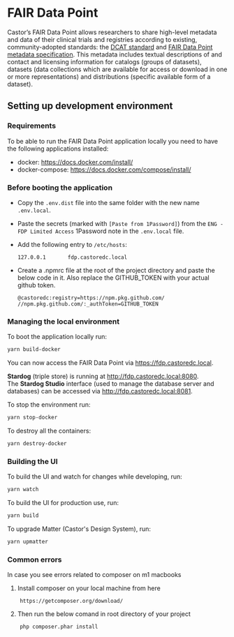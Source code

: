 # FAIR Data Point

Castor’s FAIR Data Point allows researchers to share high-level metadata and data of their clinical trials and
registries according to existing, community-adopted standards: the [DCAT standard](https://www.w3.org/TR/vocab-dcat-2/) and [FAIR Data Point metadata
specification](https://github.com/FAIRDataTeam/FAIRDataPoint-Spec). This metadata includes textual descriptions of and contact and licensing information for catalogs (groups
of datasets), datasets (data collections which are available for access or download in one or more representations) and
distributions (specific available form of a dataset). 


## Setting up development environment

### Requirements

To be able to run the FAIR Data Point application locally you need to have the following applications installed:

- docker: <https://docs.docker.com/install/>
- docker-compose: <https://docs.docker.com/compose/install/>

### Before booting the application

- Copy the `.env.dist` file into the same folder with the new name `.env.local`. 
- Paste the secrets (marked with `[Paste from 1Password]`) from the `ENG - FDP Limited Access` 1Password note in the `.env.local` file.


- Add the following entry to `/etc/hosts`:
    ```
    127.0.0.1       fdp.castoredc.local
    ```
- Create a .npmrc file at the root of the project directory and paste the below code in it.
  Also replace the GITHUB_TOKEN with your actual github token.

    ```
    @castoredc:registry=https://npm.pkg.github.com/
    //npm.pkg.github.com/:_authToken=GITHUB_TOKEN
    ```

### Managing the local environment
To boot the application locally run:

```bash
yarn build-docker
```

You can now access the FAIR Data Point via <https://fdp.castoredc.local>.

**Stardog** (triple store) is running at <http://fdp.castoredc.local:8080>.\
The **Stardog Studio** interface (used to manage the database server and databases) can be accessed 
via <http://fdp.castoredc.local:8081>.

To stop the environment run:

```bash
yarn stop-docker
```

To destroy all the containers:

```bash
yarn destroy-docker
```


### Building the UI
To build the UI and watch for changes while developing, run:

```bash
yarn watch
```

To build the UI for production use, run:

```bash
yarn build
```

To upgrade Matter (Castor's Design System), run:
```bash
yarn upmatter
```

### Common errors

In case you see errors related to composer on m1 macbooks

1. Install composer on your local machine from here
```
    https://getcomposer.org/download/
```

2. Then run the below comand in root directory of your project
```
    php composer.phar install
```